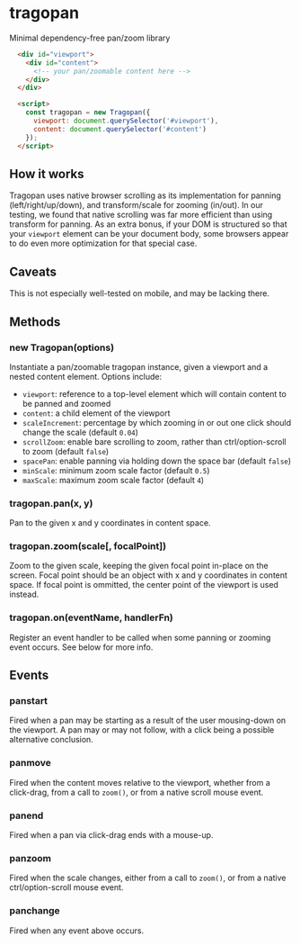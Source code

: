 # tragopan

Minimal dependency-free pan/zoom library

```html
  <div id="viewport">
    <div id="content">
      <!-- your pan/zoomable content here -->
    </div>
  </div>

  <script>
    const tragopan = new Tragopan({
      viewport: document.querySelector('#viewport'),
      content: document.querySelector('#content')
    });
  </script>
```

## How it works

Tragopan uses native browser scrolling as its implementation for panning (left/right/up/down), and transform/scale for zooming (in/out).  In our testing, we found that native scrolling was far more efficient than using transform for panning.  As an extra bonus, if your DOM is structured so that your `viewport` element can be your document body, some browsers appear to do even more optimization for that special case.

## Caveats

This is not especially well-tested on mobile, and may be lacking there.

## Methods

### new Tragopan(options)

Instantiate a pan/zoomable tragopan instance, given a viewport and a nested content element.  Options include:

  - `viewport`: reference to a top-level element which will contain content to be panned and zoomed
  - `content`: a child element of the viewport
  - `scaleIncrement`: percentage by which zooming in or out one click should change the scale (default `0.04`)
  - `scrollZoom`: enable bare scrolling to zoom, rather than ctrl/option-scroll to zoom (default `false`)
  - `spacePan`: enable panning via holding down the space bar (default `false`)
  - `minScale`: minimum zoom scale factor (default `0.5`)
  - `maxScale`: maximum zoom scale factor (default `4`)

### tragopan.pan(x, y)

Pan to the given x and y coordinates in content space.

### tragopan.zoom(scale[, focalPoint])

Zoom to the given scale, keeping the given focal point in-place on the screen.  Focal point should be an object with x and y coordinates in content space.  If focal point is ommitted, the center point of the viewport is used instead.


### tragopan.on(eventName, handlerFn)

Register an event handler to be called when some panning or zooming event occurs.  See below for more info.

## Events

### panstart

Fired when a pan may be starting as a result of the user mousing-down on the viewport.  A pan may or may not follow, with a click being a possible alternative conclusion.

### panmove

Fired when the content moves relative to the viewport, whether from a click-drag, from a call to `zoom()`, or from a native scroll mouse event.

### panend

Fired when a pan via click-drag ends with a mouse-up.

### panzoom

Fired when the scale changes, either from a call to `zoom()`, or from a native 
ctrl/option-scroll mouse event.

### panchange

Fired when any event above occurs.


